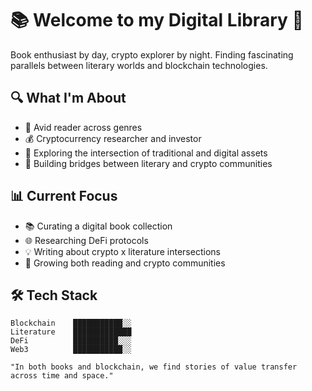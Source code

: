 # 📚 Welcome to my Digital Library 👋

Book enthusiast by day, crypto explorer by night. Finding fascinating parallels between literary worlds and blockchain technologies.

## 🔍 What I'm About

- 📖 Avid reader across genres
- 💰 Cryptocurrency researcher and investor
- 🔗 Exploring the intersection of traditional and digital assets
- 📱 Building bridges between literary and crypto communities

## 📊 Current Focus

- 📚 Curating a digital book collection
- 🌐 Researching DeFi protocols
- 💡 Writing about crypto x literature intersections
- 🤝 Growing both reading and crypto communities

## 🛠️ Tech Stack

```text
Blockchain    ███████████░░   
Literature    █████████████   
DeFi          ██████████░░░   
Web3          ███████████░░

"In both books and blockchain, we find stories of value transfer across time and space."
